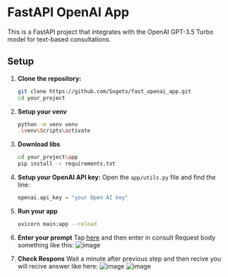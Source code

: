 # FastAPI OpenAI App

This is a FastAPI project that integrates with the OpenAI GPT-3.5 Turbo model for text-based consultations.

## Setup

1. **Clone the repository:**

   ```bash
   git clone https://github.com/Sogetx/fast_openai_app.git
   cd your_project
2. **Setup your venv**
   ```bash
   python -m venv venv
   .\venv\Scripts\activate
3. **Download libs**
   ```bash
   cd your_project\app
   pip install -r requirements.txt
4. **Setup your OpenAI API key:**
   Open the `app/utils.py` file and find the line:

   ```python
   openai.api_key = "your Open AI key"
5. **Run your app**
   ```bash
   uvicorn main:app --reload
6. **Enter your prompt**
Tap [here](http://127.0.0.1:8000/docs#/default/consult_endpoint_consult_post) and then enter in consult Request body something like this:
![image](https://github.com/Sogetx/fast_openai_app/assets/78159992/53d58fcc-41da-4bb8-b179-047f54b7f357)
7. **Check Respons**
Wait a minute after previous step and then recive you will recive answer like here:
![image](https://github.com/Sogetx/fast_openai_app/assets/78159992/790aade4-2952-4c4d-976b-a9a4dc394ab1)
![image](https://github.com/Sogetx/fast_openai_app/assets/78159992/750c003b-54dd-43cf-bfe2-a44aa54aaa44)

